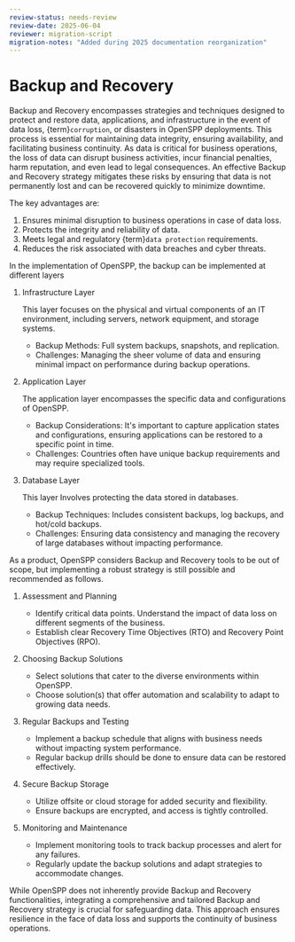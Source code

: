 ```yaml
---
review-status: needs-review
review-date: 2025-06-04
reviewer: migration-script
migration-notes: "Added during 2025 documentation reorganization"
---
```


# Backup and Recovery

Backup and Recovery encompasses strategies and techniques designed to protect and restore data, applications, and infrastructure in the event of data loss, {term}`corruption`, or disasters in OpenSPP deployments. This process is essential for maintaining data integrity, ensuring availability, and facilitating business continuity. As data is critical for business operations, the loss of data can disrupt business activities, incur financial penalties, harm reputation, and even lead to legal consequences. An effective Backup and Recovery strategy mitigates these risks by ensuring that data is not permanently lost and can be recovered quickly to minimize downtime.

The key advantages are:

1. Ensures minimal disruption to business operations in case of data loss.
2. Protects the integrity and reliability of data.
3. Meets legal and regulatory {term}`data protection` requirements.
4. Reduces the risk associated with data breaches and cyber threats.

In the implementation of OpenSPP, the backup can be implemented at different layers

1. Infrastructure Layer

   This layer focuses on the physical and virtual components of an IT environment, including servers, network equipment, and storage systems.

   - Backup Methods: Full system backups, snapshots, and replication.
   - Challenges: Managing the sheer volume of data and ensuring minimal impact on performance during backup operations.

2. Application Layer

   The application layer encompasses the specific data and configurations of OpenSPP.

   - Backup Considerations: It's important to capture application states and configurations, ensuring applications can be restored to a specific point in time.
   - Challenges: Countries often have unique backup requirements and may require specialized tools.

3. Database Layer

   This layer Involves protecting the data stored in databases.

   - Backup Techniques: Includes consistent backups, log backups, and hot/cold backups.
   - Challenges: Ensuring data consistency and managing the recovery of large databases without impacting performance.

As a product, OpenSPP considers Backup and Recovery tools to be out of scope, but implementing a robust strategy is still possible and recommended as follows.

1. Assessment and Planning

   - Identify critical data points. Understand the impact of data loss on different segments of the business.
   - Establish clear Recovery Time Objectives (RTO) and Recovery Point Objectives (RPO).

2. Choosing Backup Solutions

   - Select solutions that cater to the diverse environments within OpenSPP.
   - Choose solution(s) that offer automation and scalability to adapt to growing data needs.

3. Regular Backups and Testing

   - Implement a backup schedule that aligns with business needs without impacting system performance.
   - Regular backup drills should be done to ensure data can be restored effectively.

4. Secure Backup Storage

   - Utilize offsite or cloud storage for added security and flexibility.
   - Ensure backups are encrypted, and access is tightly controlled.

5. Monitoring and Maintenance
   - Implement monitoring tools to track backup processes and alert for any failures.
   - Regularly update the backup solutions and adapt strategies to accommodate changes.

While OpenSPP does not inherently provide Backup and Recovery functionalities, integrating a comprehensive and tailored Backup and Recovery strategy is crucial for safeguarding data. This approach ensures resilience in the face of data loss and supports the continuity of business operations.
